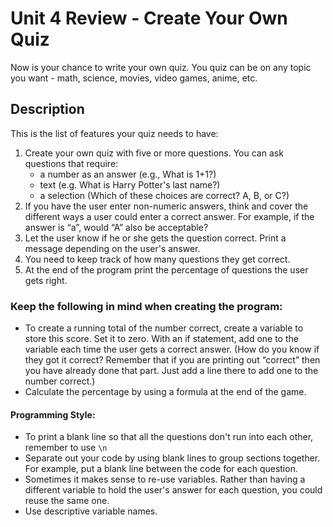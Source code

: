# Unit 4 Review - Create Your Own Quiz

Now is your chance to write your own quiz. You quiz can be on any topic you want - math, science, movies, video games, anime, etc.

## Description
This is the list of features your quiz needs to have:

1. Create your own quiz with five or more questions. You can ask questions that require:
    * a number as an answer (e.g., What is 1+1?)
    * text (e.g. What is Harry Potter's last name?)
    * a selection (Which of these choices are correct? A, B, or C?)
2. If you have the user enter non-numeric answers, think and cover the different ways a user could enter a correct answer. For example, if the answer is “a”, would “A” also be acceptable?
3. Let the user know if he or she gets the question correct. Print a message depending on the user's answer.
4. You need to keep track of how many questions they get correct.
5. At the end of the program print the percentage of questions the user gets right.

### Keep the following in mind when creating the program:
- To create a running total of the number correct, create a variable to store this score. Set it to zero. With an if statement, add one to the variable each time the user gets a correct answer. (How do you know if they got it correct? Remember that if you are printing out “correct” then you have already done that part. Just add a line there to add one to the number correct.)
- Calculate the percentage by using a formula at the end of the game.

#### Programming Style:
- To print a blank line so that all the questions don't run into each other, remember to use `\n`
- Separate out your code by using blank lines to group sections together. For example, put a blank line between the code for each question.
- Sometimes it makes sense to re-use variables. Rather than having a different variable to hold the user's answer for each question, you could reuse the same one.
- Use descriptive variable names. 